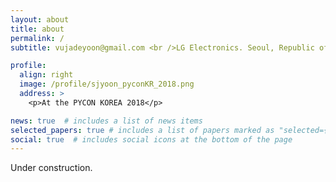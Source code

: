 ```yaml
---
layout: about
title: about
permalink: /
subtitle: vujadeyoon@gmail.com <br />LG Electronics. Seoul, Republic of Korea.

profile:
  align: right
  image: /profile/sjyoon_pyconKR_2018.png
  address: >
    <p>At the PYCON KOREA 2018</p>

news: true  # includes a list of news items
selected_papers: true # includes a list of papers marked as "selected={true}"
social: true  # includes social icons at the bottom of the page
---
```


Under construction.
